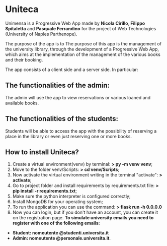 # Uniteca

 Unimensa is a Progressive Web App made by **Nicola Cirillo**, **Filippo Spitaletta** and **Pasquale Ferrandino** for the project of Web Technologies (University of Naples Parthenope).
 
 
The purpose of the app is to The purpose of this app is the management of the university library, through the development of a Progressive Web App, which aims at the implementation of the management of the various books and their booking.

The app consists of a client side and a server side. In particular:

## The functionalities of the admin:
The admin will use the app to view reservations or various loaned and available books.


## The functionalities of the students:
Students will be able to access the app with the possibility of reserving a place in the library or even just reserving one or more books.

## How to install Uniteca?
1. Create a virtual environment(venv) by terminal: **> py -m venv venv**;
2. Move to the folder venv/Scripts: **> cd venv/Scripts**;
3. Now activate the virtual environment writing in the terminal "activate": **> activate**;
4. Go to project folder and install requirements by requirements.txt file: **> pip install -r requirements.txt**;
5. Make sure the python interpreter is configured correctly;
6. Install MongoDB for your operating system;
7. To run the application you can use the command: **> flask run -h 0.0.0.0**
8. Now you can login, but if you don't have an account, you can create it on the registration page. **To simulate university emails you need to register with one of the following emails:**
* **Student: nomeutente @studenti.universita.it**
* **Admin: nomeutente @personale.universita.it**.
